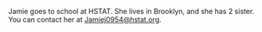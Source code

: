 Jamie goes to school at HSTAT. She lives in Brooklyn, and she has 2 sister. You can contact her at Jamiej0954@hstat.org.

